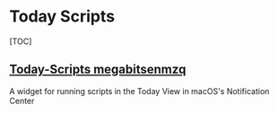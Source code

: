 # Today Scripts

[TOC]

## [Today-Scripts megabitsenmzq](https://github.com/megabitsenmzq/Today-Scripts)

A widget for running scripts in the Today View in macOS's Notification Center

